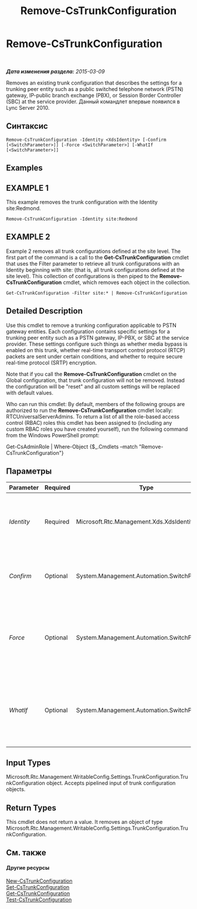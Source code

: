 ﻿---
title: Remove-CsTrunkConfiguration
TOCTitle: Remove-CsTrunkConfiguration
ms:assetid: 45546534-1a18-4db2-be61-850bacf55a52
ms:mtpsurl: https://technet.microsoft.com/ru-ru/library/Gg425943(v=OCS.15)
ms:contentKeyID: 49309625
ms.date: 05/19/2016
mtps_version: v=OCS.15
ms.translationtype: HT
---

# Remove-CsTrunkConfiguration

 

_**Дата изменения раздела:** 2015-03-09_

Removes an existing trunk configuration that describes the settings for a trunking peer entity such as a public switched telephone network (PSTN) gateway, IP-public branch exchange (PBX), or Session Border Controller (SBC) at the service provider. Данный командлет впервые появился в Lync Server 2010.

## Синтаксис

    Remove-CsTrunkConfiguration -Identity <XdsIdentity> [-Confirm [<SwitchParameter>]] [-Force <SwitchParameter>] [-WhatIf [<SwitchParameter>]]

## Examples

## EXAMPLE 1

This example removes the trunk configuration with the Identity site:Redmond.

    Remove-CsTrunkConfiguration -Identity site:Redmond

## EXAMPLE 2

Example 2 removes all trunk configurations defined at the site level. The first part of the command is a call to the **Get-CsTrunkConfiguration** cmdlet that uses the Filter parameter to retrieve all trunk configurations with an Identity beginning with site: (that is, all trunk configurations defined at the site level). This collection of configurations is then piped to the **Remove-CsTrunkConfiguration** cmdlet, which removes each object in the collection.

    Get-CsTrunkConfiguration -Filter site:* | Remove-CsTrunkConfiguration

## Detailed Description

Use this cmdlet to remove a trunking configuration applicable to PSTN gateway entities. Each configuration contains specific settings for a trunking peer entity such as a PSTN gateway, IP-PBX, or SBC at the service provider. These settings configure such things as whether media bypass is enabled on this trunk, whether real-time transport control protocol (RTCP) packets are sent under certain conditions, and whether to require secure real-time protocol (SRTP) encryption.

Note that if you call the **Remove-CsTrunkConfiguration** cmdlet on the Global configuration, that trunk configuration will not be removed. Instead the configuration will be "reset" and all custom settings will be replaced with default values.

Who can run this cmdlet: By default, members of the following groups are authorized to run the **Remove-CsTrunkConfiguration** cmdlet locally: RTCUniversalServerAdmins. To return a list of all the role-based access control (RBAC) roles this cmdlet has been assigned to (including any custom RBAC roles you have created yourself), run the following command from the Windows PowerShell prompt:

Get-CsAdminRole | Where-Object {$\_.Cmdlets –match "Remove-CsTrunkConfiguration"}

## Параметры


<table>
<colgroup>
<col style="width: 25%" />
<col style="width: 25%" />
<col style="width: 25%" />
<col style="width: 25%" />
</colgroup>
<thead>
<tr class="header">
<th>Parameter</th>
<th>Required</th>
<th>Type</th>
<th>Description</th>
</tr>
</thead>
<tbody>
<tr class="odd">
<td><p><em>Identity</em></p></td>
<td><p>Required</p></td>
<td><p>Microsoft.Rtc.Management.Xds.XdsIdentity</p></td>
<td><p>The unique identifier of the trunk configuration you want to remove.</p></td>
</tr>
<tr class="even">
<td><p><em>Confirm</em></p></td>
<td><p>Optional</p></td>
<td><p>System.Management.Automation.SwitchParameter</p></td>
<td><p>Запрашивает подтверждение перед выполнением команды.</p></td>
</tr>
<tr class="odd">
<td><p><em>Force</em></p></td>
<td><p>Optional</p></td>
<td><p>System.Management.Automation.SwitchParameter</p></td>
<td><p>Suppresses any confirmation prompts that would otherwise be displayed before making changes.</p></td>
</tr>
<tr class="even">
<td><p><em>WhatIf</em></p></td>
<td><p>Optional</p></td>
<td><p>System.Management.Automation.SwitchParameter</p></td>
<td><p>Описывает, что произойдет при выполнении команды без реального выполнения команды.</p></td>
</tr>
</tbody>
</table>


## Input Types

Microsoft.Rtc.Management.WritableConfig.Settings.TrunkConfiguration.TrunkConfiguration object. Accepts pipelined input of trunk configuration objects.

## Return Types

This cmdlet does not return a value. It removes an object of type Microsoft.Rtc.Management.WritableConfig.Settings.TrunkConfiguration.TrunkConfiguration.

## См. также

#### Другие ресурсы

[New-CsTrunkConfiguration](new-cstrunkconfiguration.md)  
[Set-CsTrunkConfiguration](set-cstrunkconfiguration.md)  
[Get-CsTrunkConfiguration](get-cstrunkconfiguration.md)  
[Test-CsTrunkConfiguration](test-cstrunkconfiguration.md)

